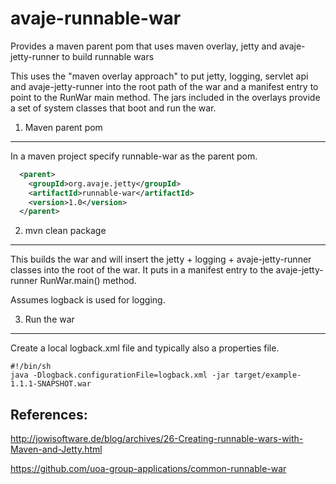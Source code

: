 avaje-runnable-war
==================

Provides a maven parent pom that uses maven overlay, jetty and avaje-jetty-runner to build runnable wars 


This uses the "maven overlay approach" to put jetty, logging, servlet api and avaje-jetty-runner
into the root path of the war and a manifest entry to point to the RunWar main method. The jars 
included in the overlays provide a set of system classes that boot and run the war.
   

1. Maven parent pom
-------------------
In a maven project specify runnable-war as the parent pom.


```xml
  <parent>
    <groupId>org.avaje.jetty</groupId>
    <artifactId>runnable-war</artifactId>
    <version>1.0</version>
  </parent>
```  

2. mvn clean package
-------------------
This builds the war and will insert the jetty + logging + avaje-jetty-runner classes into the root of the war.
It puts in a manifest entry to the avaje-jetty-runner RunWar.main() method.

Assumes logback is used for logging.


3. Run the war
--------------
Create a local logback.xml file and typically also a properties file.
```bsh
#!/bin/sh
java -Dlogback.configurationFile=logback.xml -jar target/example-1.1.1-SNAPSHOT.war

```

References:
-----------
http://jowisoftware.de/blog/archives/26-Creating-runnable-wars-with-Maven-and-Jetty.html

https://github.com/uoa-group-applications/common-runnable-war

